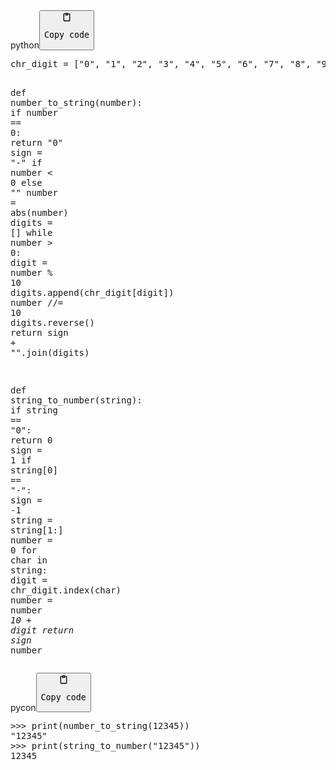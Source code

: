 <div class="code-element"><div class="lang-line"><text>python</text><button class="copy-code-button" onclick="copyCode(this)"><svg style="width: 1.2em;height: 1.2em;" aria-hidden="true" xmlns="http://www.w3.org/2000/svg" fill="none" viewBox="0 0 24 24"><path stroke="currentColor" stroke-linecap="round" stroke-linejoin="round" stroke-width="2" d="M15 4h3a1 1 0 0 1 1 1v15a1 1 0 0 1-1 1H6a1 1 0 0 1-1-1V5a1 1 0 0 1 1-1h3m0 3h6m-5-4v4h4V3h-4Z"/></svg><pre>Copy code</pre></button></div><div class="code"><div class="highlight"><pre><span></span><span class="n">chr_digit</span> <span class="o">=</span> <span class="p">[</span><span class="s2">&quot;0&quot;</span><span class="p">,</span> <span class="s2">&quot;1&quot;</span><span class="p">,</span> <span class="s2">&quot;2&quot;</span><span class="p">,</span> <span class="s2">&quot;3&quot;</span><span class="p">,</span> <span class="s2">&quot;4&quot;</span><span class="p">,</span> <span class="s2">&quot;5&quot;</span><span class="p">,</span> <span class="s2">&quot;6&quot;</span><span class="p">,</span> <span class="s2">&quot;7&quot;</span><span class="p">,</span> <span class="s2">&quot;8&quot;</span><span class="p">,</span> <span class="s2">&quot;9&quot;</span><span class="p">]</span>


<span class="k">def</span> <span class="nf">number_to_string</span><span class="p">(</span><span class="n">number</span><span class="p">):</span>
    <span class="k">if</span> <span class="n">number</span> <span class="o">==</span> <span class="mi">0</span><span class="p">:</span>
        <span class="k">return</span> <span class="s2">&quot;0&quot;</span>
    <span class="n">sign</span> <span class="o">=</span> <span class="s2">&quot;-&quot;</span> <span class="k">if</span> <span class="n">number</span> <span class="o">&lt;</span> <span class="mi">0</span> <span class="k">else</span> <span class="s2">&quot;&quot;</span>
    <span class="n">number</span> <span class="o">=</span> <span class="nb">abs</span><span class="p">(</span><span class="n">number</span><span class="p">)</span>
    <span class="n">digits</span> <span class="o">=</span> <span class="p">[]</span>
    <span class="k">while</span> <span class="n">number</span> <span class="o">&gt;</span> <span class="mi">0</span><span class="p">:</span>
        <span class="n">digit</span> <span class="o">=</span> <span class="n">number</span> <span class="o">%</span> <span class="mi">10</span>
        <span class="n">digits</span><span class="o">.</span><span class="n">append</span><span class="p">(</span><span class="n">chr_digit</span><span class="p">[</span><span class="n">digit</span><span class="p">])</span>
        <span class="n">number</span> <span class="o">//=</span> <span class="mi">10</span>
    <span class="n">digits</span><span class="o">.</span><span class="n">reverse</span><span class="p">()</span>
    <span class="k">return</span> <span class="n">sign</span> <span class="o">+</span> <span class="s2">&quot;&quot;</span><span class="o">.</span><span class="n">join</span><span class="p">(</span><span class="n">digits</span><span class="p">)</span>


<span class="k">def</span> <span class="nf">string_to_number</span><span class="p">(</span><span class="n">string</span><span class="p">):</span>
    <span class="k">if</span> <span class="n">string</span> <span class="o">==</span> <span class="s2">&quot;0&quot;</span><span class="p">:</span>
        <span class="k">return</span> <span class="mi">0</span>
    <span class="n">sign</span> <span class="o">=</span> <span class="mi">1</span>
    <span class="k">if</span> <span class="n">string</span><span class="p">[</span><span class="mi">0</span><span class="p">]</span> <span class="o">==</span> <span class="s2">&quot;-&quot;</span><span class="p">:</span>
        <span class="n">sign</span> <span class="o">=</span> <span class="o">-</span><span class="mi">1</span>
        <span class="n">string</span> <span class="o">=</span> <span class="n">string</span><span class="p">[</span><span class="mi">1</span><span class="p">:]</span>
    <span class="n">number</span> <span class="o">=</span> <span class="mi">0</span>
    <span class="k">for</span> <span class="n">char</span> <span class="ow">in</span> <span class="n">string</span><span class="p">:</span>
        <span class="n">digit</span> <span class="o">=</span> <span class="n">chr_digit</span><span class="o">.</span><span class="n">index</span><span class="p">(</span><span class="n">char</span><span class="p">)</span>
        <span class="n">number</span> <span class="o">=</span> <span class="n">number</span> <span class="o">*</span> <span class="mi">10</span> <span class="o">+</span> <span class="n">digit</span>
    <span class="k">return</span> <span class="n">sign</span> <span class="o">*</span> <span class="n">number</span>
</pre></div></div></div>
<div class="code-element"><div class="lang-line"><text>pycon</text><button class="copy-code-button" onclick="copyCode(this)"><svg style="width: 1.2em;height: 1.2em;" aria-hidden="true" xmlns="http://www.w3.org/2000/svg" fill="none" viewBox="0 0 24 24"><path stroke="currentColor" stroke-linecap="round" stroke-linejoin="round" stroke-width="2" d="M15 4h3a1 1 0 0 1 1 1v15a1 1 0 0 1-1 1H6a1 1 0 0 1-1-1V5a1 1 0 0 1 1-1h3m0 3h6m-5-4v4h4V3h-4Z"/></svg><pre>Copy code</pre></button></div><div class="code"><div class="highlight"><pre><span></span><span class="unselectable"><span class="o">&gt;&gt;&gt;</span> </span><span class="nb">print</span><span class="p">(</span><span class="n">number_to_string</span><span class="p">(</span><span class="mi">12345</span><span class="p">))</span>
<span class="unselectable"><span class="go">&quot;12345&quot;</span>
<span class="o">&gt;&gt;&gt; </span></span><span class="nb">print</span><span class="p">(</span><span class="n">string_to_number</span><span class="p">(</span><span class="s2">&quot;12345&quot;</span><span class="p">))</span>
<span class="unselectable"><span class="go">12345</span>
</span></pre></div></div></div>
